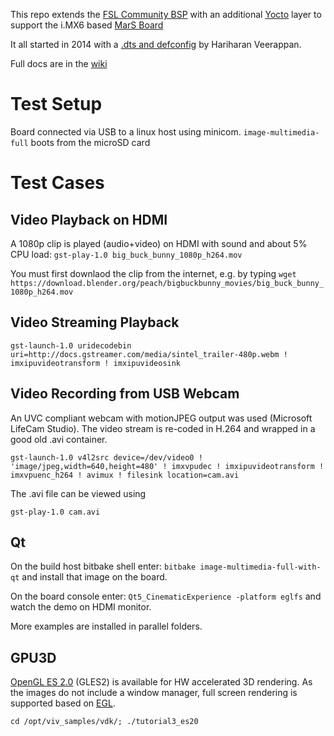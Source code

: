 This repo extends the [FSL Community BSP](https://github.com/Freescale/fsl-community-bsp-platform)
with an additional [Yocto](https://www.yoctoproject.org/) layer to support the i.MX6 based [MarS Board](http://www.embest-tech.com/shop/star/marsboard.html)

It all started in 2014 with a [.dts and defconfig](https://www.gitorious.org/u-boot-2013-04-port-on-imx6-marsboard/u-boot-2013-04-port-on-imx6-marsboard.git/?p=u-boot-2013-04-port-on-imx6-marsboard:u-boot-2013-04-port-on-imx6-marsboard.git;a=tree;h=389452b8485c4398e3a62d6db16db36920f4c53a;hb=389452b8485c4398e3a62d6db16db36920f4c53a) by Hariharan Veerappan.

Full docs are in the [wiki](https://github.com/FrankBau/meta-marsboard-bsp/wiki)


Test Setup
==========
Board connected via USB to a linux host using minicom.
`image-multimedia-full` boots from the microSD card

Test Cases
==========

Video Playback on HDMI
----------------------
A 1080p clip is played (audio+video) on HDMI with sound and about 5% CPU load:
`gst-play-1.0 big_buck_bunny_1080p_h264.mov`

You must first downlaod the clip from the internet, e.g. by typing
`wget https://download.blender.org/peach/bigbuckbunny_movies/big_buck_bunny_1080p_h264.mov`


Video Streaming Playback
------------------------
`gst-launch-1.0 uridecodebin uri=http://docs.gstreamer.com/media/sintel_trailer-480p.webm ! imxipuvideotransform ! imxipuvideosink`

 
Video Recording from USB Webcam
-------------------------------
An UVC compliant webcam with motionJPEG output was used (Microsoft LifeCam Studio).
The video stream is re-coded in H.264 and wrapped in a good old .avi container.

`gst-launch-1.0 v4l2src device=/dev/video0 ! 'image/jpeg,width=640,height=480' ! imxvpudec ! imxipuvideotransform ! imxvpuenc_h264 ! avimux ! filesink location=cam.avi`

The .avi file can be viewed using 

`gst-play-1.0 cam.avi`

Qt
--
On the build host bitbake shell enter:
`bitbake image-multimedia-full-with-qt` 
and install that image on the board.

On the board console enter:
`Qt5_CinematicExperience -platform eglfs`
and watch the demo on HDMI monitor.

More examples are installed in parallel folders.


GPU3D
-----
[OpenGL ES 2.0](https://en.wikipedia.org/wiki/OpenGL_ES) (GLES2) is available for HW accelerated 3D rendering. 
As the images do not include a window manager, full screen rendering is supported based on [EGL](https://en.wikipedia.org/wiki/EGL_%28API%29).

`cd /opt/viv_samples/vdk/; ./tutorial3_es20`

